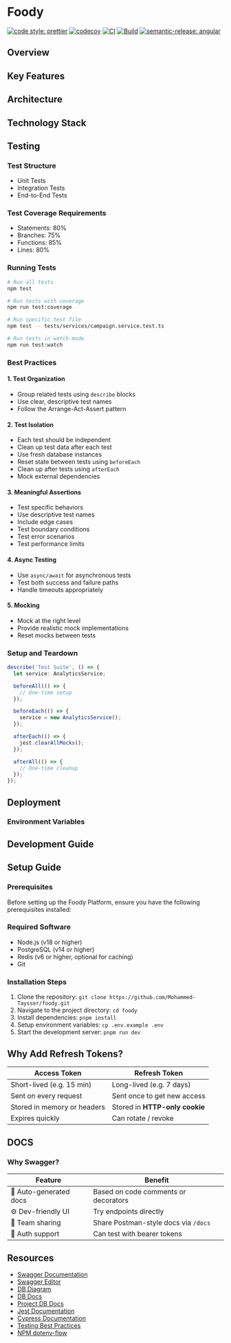 # Foody

[prettier]: https://github.com/prettier/prettier

[![code style: prettier](https://img.shields.io/badge/code_style-prettier-ff69b4.svg?style=flat&logo=prettier)][prettier] [![codecov](https://codecov.io/gh/Mohammed-Taysser/foody/graph/badge.svg?token=H8K42DI9OZ)](https://codecov.io/gh/Mohammed-Taysser/foody) [![CI](https://github.com/Mohammed-Taysser/foody/actions/workflows/ci.yml/badge.svg)](https://github.com/Mohammed-Taysser/foody/actions/workflows/ci.yml) [![Build](https://github.com/Mohammed-Taysser/foody/actions/workflows/build.yml/badge.svg)](https://github.com/Mohammed-Taysser/foody/actions/workflows/build.yml) [![semantic-release: angular](https://img.shields.io/badge/semantic--release-angular-e10079?logo=semantic-release)](https://github.com/semantic-release/semantic-release)

## Overview

## Key Features

## Architecture

## Technology Stack

## Testing

### Test Structure

- Unit Tests
- Integration Tests
- End-to-End Tests

### Test Coverage Requirements

- Statements: 80%
- Branches: 75%
- Functions: 85%
- Lines: 80%

### Running Tests

```bash
# Run all tests
npm test

# Run tests with coverage
npm run test:coverage

# Run specific test file
npm test -- tests/services/campaign.service.test.ts

# Run tests in watch mode
npm run test:watch
```

### Best Practices

#### 1. Test Organization

- Group related tests using `describe` blocks
- Use clear, descriptive test names
- Follow the Arrange-Act-Assert pattern

#### 2. Test Isolation

- Each test should be independent
- Clean up test data after each test
- Use fresh database instances
- Reset state between tests using `beforeEach`
- Clean up after tests using `afterEach`
- Mock external dependencies

#### 3. Meaningful Assertions

- Test specific behaviors
- Use descriptive test names
- Include edge cases
- Test boundary conditions
- Test error scenarios
- Test performance limits

#### 4. Async Testing

- Use `async/await` for asynchronous tests
- Test both success and failure paths
- Handle timeouts appropriately

#### 5. Mocking

- Mock at the right level
- Provide realistic mock implementations
- Reset mocks between tests

### Setup and Teardown

```ts
describe('Test Suite', () => {
  let service: AnalyticsService;

  beforeAll(() => {
    // One-time setup
  });

  beforeEach(() => {
    service = new AnalyticsService();
  });

  afterEach(() => {
    jest.clearAllMocks();
  });

  afterAll(() => {
    // One-time cleanup
  });
});
```

## Deployment

### Environment Variables

## Development Guide

## Setup Guide

### Prerequisites

Before setting up the Foody Platform, ensure you have the following prerequisites installed:

### Required Software

- Node.js (v18 or higher)
- PostgreSQL (v14 or higher)
- Redis (v6 or higher, optional for caching)
- Git

### Installation Steps

1. Clone the repository: `git clone https://github.com/Mohammed-Taysser/foody.git`
2. Navigate to the project directory: `cd foody`
3. Install dependencies: `pnpm install`
4. Setup environment variables: `cp .env.example .env`
5. Start the development server: `pnpm run dev`

## Why Add Refresh Tokens?

| Access Token                | Refresh Token                  |
| --------------------------- | ------------------------------ |
| Short-lived (e.g. 15 min)   | Long-lived (e.g. 7 days)       |
| Sent on every request       | Sent once to get new access    |
| Stored in memory or headers | Stored in **HTTP-only cookie** |
| Expires quickly             | Can rotate / revoke            |

## DOCS

### Why Swagger?

| Feature                | Benefit                              |
| ---------------------- | ------------------------------------ |
| 📖 Auto-generated docs | Based on code comments or decorators |
| ⚙️ Dev-friendly UI     | Try endpoints directly               |
| 🤝 Team sharing        | Share Postman-style docs via `/docs` |
| 🔐 Auth support        | Can test with bearer tokens          |

## Resources

- [Swagger Documentation](https://swagger.io/docs/specification/v3_0/about/)
- [Swagger Editor](https://editor.swagger.io/)
- [DB Diagram](https://dbdiagram.io)
- [DB Docs](https://dbdocs.io/)
- [Project DB Docs](https://dbdocs.io/mohammed-taysser/Foody)
- [Jest Documentation](https://jestjs.io/docs/getting-started)
- [Cypress Documentation](https://docs.cypress.io)
- [Testing Best Practices](https://jestjs.io/docs/jest-object#jestspyonobject-methodname)
- [NPM dotenv-flow](https://www.npmjs.com/package/dotenv-flow)
